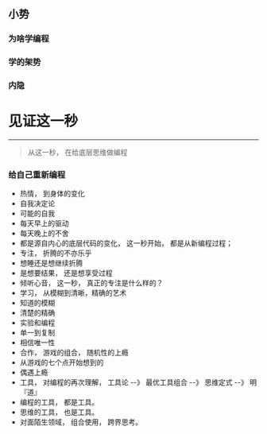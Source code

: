 ## 小势

### 为啥学编程

### 学的架势

### 内隐

# 见证这一秒

---

> 从这一秒， 在给底层思维做编程

### 给自己重新编程

- 热情， 到身体的变化
 - 自我决定论
 - 可能的自我
 - 每天早上的驱动
 - 每天晚上的不舍
 - 都是源自内心的底层代码的变化， 这一秒开始， 都是从新编程过程； 
- 专注， 折腾的不亦乐乎
 - 想睡还是想继续折腾
 - 是想要结果， 还是想享受过程
 - 倾听心音， 这一秒， 真正的专注是什么样的？  
- 学习， 从模糊到清晰，精确的艺术
 - 知道的模糊
 - 清楚的精确
 - 实验和编程
 - 单一到复制
 - 相信唯一性 
- 合作， 游戏的组合， 随机性的上瘾
 - 从游戏的七个点开始想到的
 - 偶遇上瘾 
- 工具， 对编程的再次理解， 工具论 --》 最优工具组合 --》 思维定式 --》 明『道』
 - 编程的工具， 都是工具。 
 - 思维的工具， 也是工具。
 - 对面陌生领域， 组合使用， 跨界思考。 
